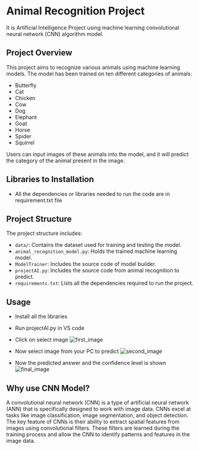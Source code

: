 # Animal Recognition Project
It is Artificial Intelligence Project using machine learning convolutional neural network (CNN) algorithm model.

## Project Overview

This project aims to recognize various animals using machine learning models. The model has been trained on ten different categories of animals:

- Butterfly
- Cat
- Chicken
- Cow
- Dog
- Elephant
- Goat
- Horse
- Spider
- Squirrel

Users can input images of these animals into the model, and it will predict the category of the animal present in the image.

## Libraries to Installation
- All the dependencies or libraries needed to run the code are  in requirement.txt file

## Project Structure

The project structure includes:

- `data/`: Contains the dataset used for training and testing the model.
- `animal_recognition_model.py`: Holds the trained machine learning model.
- `ModelTrainer`: Includes the source code of model builder.
- `projectAI.py`: Includes the source code from animal recognition to predict.
- `requirements.txt`: Lists all the dependencies required to run the project.

## Usage
- Install all the libraries
- Run projectAI.py in VS code
- Click on select image
![first_image](https://github.com/hiba-bint-irfan/Animal-Image-Recognition/assets/113757992/b89cad63-c75a-43a4-a8bc-94b5a5be3a1e)

- Now select image from your PC to predict
![second_image](https://github.com/hiba-bint-irfan/Animal-Image-Recognition/assets/113757992/f949b6fc-f13e-43d6-9809-ba7a60807cf0)

- Now the predicted answer and the confidence level is shown  
![final_image](https://github.com/hiba-bint-irfan/Animal-Image-Recognition/assets/113757992/7287fc2d-ea06-4a71-9a44-777dfa31f5cd)

## Why use CNN Model?
  
A convolutional neural network (CNN) is a type of artificial neural network (ANN) that is specifically designed to work with image data. CNNs excel at tasks like image classification, image segmentation, and object detection. The key feature of CNNs is their ability to extract spatial features from images using convolutional filters. These filters are learned during the training process and allow the CNN to identify patterns and features in the image data.


